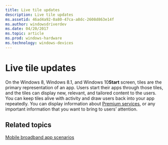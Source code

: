 ```yaml
---
title: Live tile updates
description: Live tile updates
ms.assetid: 46ad4a92-0a80-47ca-a8dc-2608d863e14f
ms.author: windowsdriverdev
ms.date: 04/20/2017
ms.topic: article
ms.prod: windows-hardware
ms.technology: windows-devices
---
```


# Live tile updates


On the Windows 8, Windows 8.1, and Windows 10**Start** screen, tiles are the primary representation of an app. Users start their apps through those tiles, and the tiles can display new, relevant, and tailored content to the users. You can keep tiles alive with activity and draw users back into your app repeatedly. You can display information about [Premium services](premium-services.md), or any important information that you want to bring to users’ attention.

## <span id="related_topics"></span>Related topics


[Mobile broadband app scenarios](mobile-broadband-app-scenarios.md)

 

 






